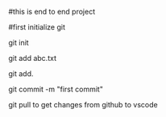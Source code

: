 #this is end to end project

#first initialize git

git init

git add abc.txt

git add.

git commit -m "first commit"

git pull to get changes from github to vscode
